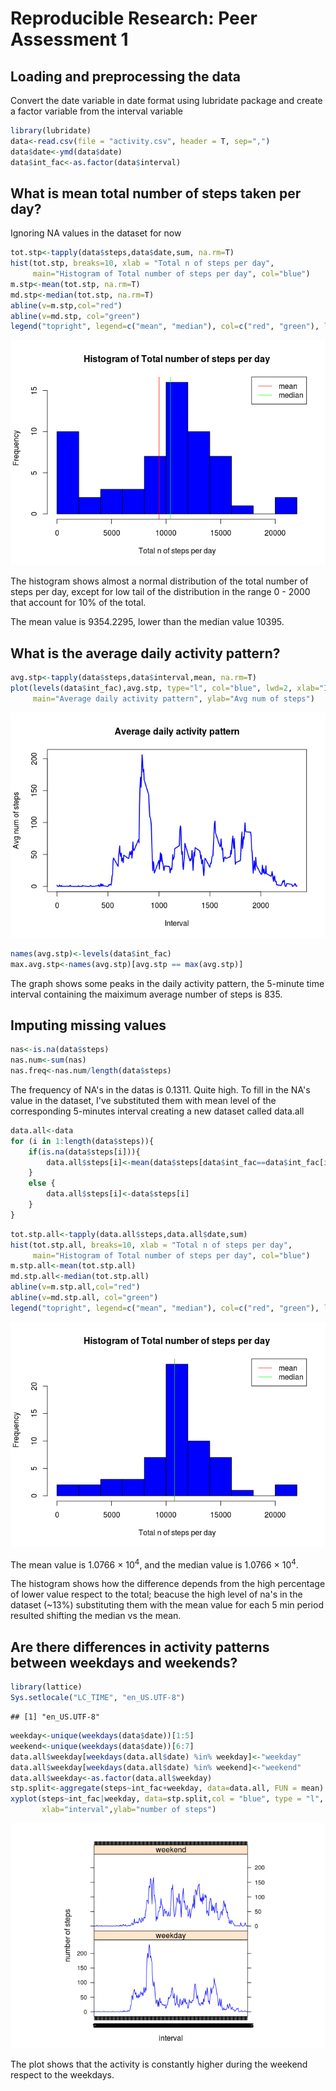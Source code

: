 # Reproducible Research: Peer Assessment 1


## Loading and preprocessing the data
Convert the date variable in date format using lubridate package and create a factor variable from the interval variable


```r
library(lubridate)
data<-read.csv(file = "activity.csv", header = T, sep=",")
data$date<-ymd(data$date)
data$int_fac<-as.factor(data$interval)
```


## What is mean total number of steps taken per day?
Ignoring NA values in the dataset for now


```r
tot.stp<-tapply(data$steps,data$date,sum, na.rm=T)
hist(tot.stp, breaks=10, xlab = "Total n of steps per day", 
     main="Histogram of Total number of steps per day", col="blue")
m.stp<-mean(tot.stp, na.rm=T)
md.stp<-median(tot.stp, na.rm=T)
abline(v=m.stp,col="red")
abline(v=md.stp, col="green")
legend("topright", legend=c("mean", "median"), col=c("red", "green"), lty=1)
```

![plot of chunk histogram](./PA1_template_files/figure-html/histogram.png) 

The histogram shows almost a normal distribution of the total number of steps per day, except for low tail of the distribution in the range 0 - 2000 that account for 10% of the total.

The mean value is 9354.2295, lower than the median value 10395.

## What is the average daily activity pattern?


```r
avg.stp<-tapply(data$steps,data$interval,mean, na.rm=T)
plot(levels(data$int_fac),avg.stp, type="l", col="blue", lwd=2, xlab="Interval",
     main="Average daily activity pattern", ylab="Avg num of steps")
```

![plot of chunk avgdaily](./PA1_template_files/figure-html/avgdaily.png) 

```r
names(avg.stp)<-levels(data$int_fac)
max.avg.stp<-names(avg.stp)[avg.stp == max(avg.stp)]
```

The graph shows some peaks in the daily activity pattern, the 5-minute time interval containing the maiximum average number of steps is 835.


## Imputing missing values


```r
nas<-is.na(data$steps)
nas.num<-sum(nas)
nas.freq<-nas.num/length(data$steps)
```

The frequency of NA's in the datas is 0.1311. Quite high.
To fill in the NA's value in the dataset, I've substituted them with mean level of the corresponding 5-minutes interval creating a new dataset called data.all 


```r
data.all<-data
for (i in 1:length(data$steps)){
    if(is.na(data$steps[i])){
        data.all$steps[i]<-mean(data$steps[data$int_fac==data$int_fac[i]], na.rm=T)
    }
    else {
        data.all$steps[i]<-data$steps[i]
    }
}
```


```r
tot.stp.all<-tapply(data.all$steps,data.all$date,sum)
hist(tot.stp.all, breaks=10, xlab = "Total n of steps per day", 
     main="Histogram of Total number of steps per day", col="blue")
m.stp.all<-mean(tot.stp.all)
md.stp.all<-median(tot.stp.all)
abline(v=m.stp.all,col="red")
abline(v=md.stp.all, col="green")
legend("topright", legend=c("mean", "median"), col=c("red", "green"), lty=1)
```

![plot of chunk histall](./PA1_template_files/figure-html/histall.png) 

The mean value is 1.0766 &times; 10<sup>4</sup>, and the median value is 1.0766 &times; 10<sup>4</sup>.


The histogram shows how the difference depends from the high percentage of lower value respect to the total; beacuse the high level of na's in the dataset (~13%) substituting them with the mean value for each 5 min period resulted shifting the median vs the mean.


## Are there differences in activity patterns between weekdays and weekends?


```r
library(lattice)
Sys.setlocale("LC_TIME", "en_US.UTF-8")
```

```
## [1] "en_US.UTF-8"
```

```r
weekday<-unique(weekdays(data$date))[1:5]
weekend<-unique(weekdays(data$date))[6:7]
data.all$weekday[weekdays(data.all$date) %in% weekday]<-"weekday" 
data.all$weekday[weekdays(data.all$date) %in% weekend]<-"weekend"
data.all$weekday<-as.factor(data.all$weekday)
stp.split<-aggregate(steps~int_fac+weekday, data=data.all, FUN = mean)
xyplot(steps~int_fac|weekday, data=stp.split,col = "blue", type = "l", aspect=1/2,
       xlab="interval",ylab="number of steps")
```

![plot of chunk weekdiff](./PA1_template_files/figure-html/weekdiff.png) 

The plot shows that the activity is constantly higher during the weekend respect to the weekdays. 
